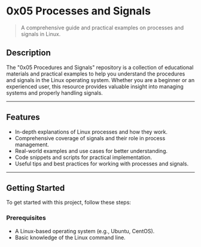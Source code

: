 # 0x05 Processes and Signals

> A comprehensive guide and practical examples on processes and signals in Linux.

## Description

The "0x05 Procedures and Signals" repository is a collection of educational materials and practical examples to help you understand the procedures and signals in the Linux operating system. Whether you are a beginner or an experienced user, this resource provides valuable insight into managing systems and properly handling signals.

---

## Features

- In-depth explanations of Linux processes and how they work.
- Comprehensive coverage of signals and their role in process management.
- Real-world examples and use cases for better understanding.
- Code snippets and scripts for practical implementation.
- Useful tips and best practices for working with processes and signals.

---

## Getting Started

To get started with this project, follow these steps:

### Prerequisites

- A Linux-based operating system (e.g., Ubuntu, CentOS).
- Basic knowledge of the Linux command line.
